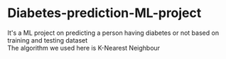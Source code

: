 # Diabetes-prediction-ML-project
It's a ML project on predicting a person having diabetes or not based on training and testing dataset
<br>
The algorithm we used here is K-Nearest Neighbour
